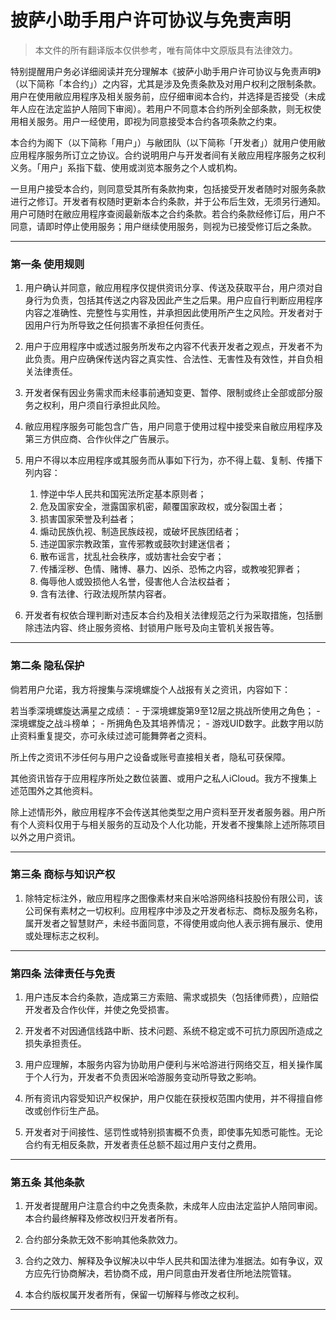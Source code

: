 # **披萨小助手用户许可协议与免责声明**

> 本文件的所有翻译版本仅供参考，唯有简体中文原版具有法律效力。

特别提醒用户务必详细阅读并充分理解本《披萨小助手用户许可协议与免责声明》（以下简称「本合约」）之内容，尤其是涉及免责条款及对用户权利之限制条款。用户在使用敝应用程序及相关服务前，应仔细审阅本合约，并选择是否接受（未成年人应在法定监护人陪同下审阅）。若用户不同意本合约所列全部条款，则无权使用相关服务。用户一经使用，即视为同意接受本合约各项条款之约束。

本合约为阁下（以下简称「用户」）与敝团队（以下简称「开发者」）就用户使用敝应用程序服务所订立之协议。合约说明用户与开发者间有关敝应用程序服务之权利义务。「用户」系指下载、使用或浏览本服务之个人或机构。

一旦用户接受本合约，则同意受其所有条款拘束，包括接受开发者随时对服务条款进行之修订。开发者有权随时更新本合约条款，并于公布后生效，无须另行通知。用户可随时在敝应用程序查阅最新版本之合约条款。若合约条款经修订后，用户不同意，请即时停止使用服务；用户继续使用服务，则视为已接受修订后之条款。

---

### 第一条 使用规则

1. 用户确认并同意，敝应用程序仅提供资讯分享、传送及获取平台，用户须对自身行为负责，包括其传送之内容及因此产生之后果。用户应自行判断应用程序内容之准确性、完整性与实用性，并承担因此使用所产生之风险。开发者对于因用户行为所导致之任何损害不承担任何责任。

2. 用户于应用程序中或透过服务所发布之内容不代表开发者之观点，开发者不为此负责。用户应确保传送内容之真实性、合法性、无害性及有效性，并自负相关法律责任。

3. 开发者保有因业务需求而未经事前通知变更、暂停、限制或终止全部或部分服务之权利，用户须自行承担此风险。

4. 敝应用程序服务可能包含广告，用户同意于使用过程中接受来自敝应用程序及第三方供应商、合作伙伴之广告展示。

5. 用户不得以本应用程序或其服务而从事如下行为，亦不得上载、复制、传播下列内容：
   1. 悖逆中华人民共和国宪法所定基本原则者；
   2. 危及国家安全，泄露国家机密，颠覆国家政权，或分裂国土者；
   3. 损害国家荣誉及利益者；
   4. 煽动民族仇视、制造民族歧视，或破坏民族团结者；
   5. 违逆国家宗教政策，宣传邪教或鼓吹封建迷信者；
   6. 散布谣言，扰乱社会秩序，或妨害社会安宁者；
   7. 传播淫秽、色情、赌博、暴力、凶杀、恐怖之内容，或教唆犯罪者；
   8. 侮辱他人或毁损他人名誉，侵害他人合法权益者；
   9. 含有法律、行政法规所禁内容者。

6. 开发者有权依合理判断对违反本合约及相关法律规范之行为采取措施，包括删除违法内容、终止服务资格、封锁用户账号及向主管机关报告等。

---

### 第二条 隐私保护

倘若用户允诺，我方将搜集与深境螺旋个人战报有关之资讯，内容如下：

若当季深境螺旋达满星之成绩：
    - 于深境螺旋第9至12层之挑战所使用之角色；
    - 深境螺旋之战斗榜单；
    - 所拥角色及其培养情况；
    - 游戏UID数字。此数字用以防止资料重复提交，亦可永续过滤可能舞弊者之资料。

所上传之资讯不涉任何与用户之设备或账号直接相关者，隐私可获保障。

其他资讯皆存于应用程序所处之数位装置、或用户之私人iCloud。我方不搜集上述范围外之其他资料。

除上述情形外，敝应用程序不会传送其他类型之用户资料至开发者服务器。用户所有个人资料仅用于与相关服务的互动及个人化功能，开发者不搜集除上述所陈项目以外之用户资讯。

---

### 第三条 商标与知识产权

1. 除特定标注外，敝应用程序之图像素材来自米哈游网络科技股份有限公司，该公司保有素材之一切权利。应用程序中涉及之开发者标志、商标及服务名称，属开发者之智慧财产，未经书面同意，不得使用或向他人表示拥有展示、使用或处理标志之权利。

---

### 第四条 法律责任与免责

1. 用户违反本合约条款，造成第三方索赔、需求或损失（包括律师费），应赔偿开发者及合作伙伴，并使之免受损害。

2. 开发者不对因通信线路中断、技术问题、系统不稳定或不可抗力原因所造成之损失承担责任。

3. 用户应理解，本服务内容为协助用户便利与米哈游进行网络交互，相关操作属于个人行为，开发者不负责因米哈游服务变动所导致之影响。

4. 所有资讯内容受知识产权保护，用户仅能在获授权范围内使用，并不得擅自修改或创作衍生产品。

5. 开发者对于间接性、惩罚性或特别损害概不负责，即使事先知悉可能性。无论合约有无相反条款，开发者责任总额不超过用户支付之费用。

---

### 第五条 其他条款

1. 开发者提醒用户注意合约中之免责条款，未成年人应由法定监护人陪同审阅。本合约最终解释及修改权归开发者所有。

2. 合约部分条款无效不影响其他条款效力。

3. 合约之效力、解释及争议解决以中华人民共和国法律为准据法。如有争议，双方应先行协商解决，若协商不成，用户同意由开发者住所地法院管辖。

4. 本合约版权属开发者所有，保留一切解释与修改之权利。

---
